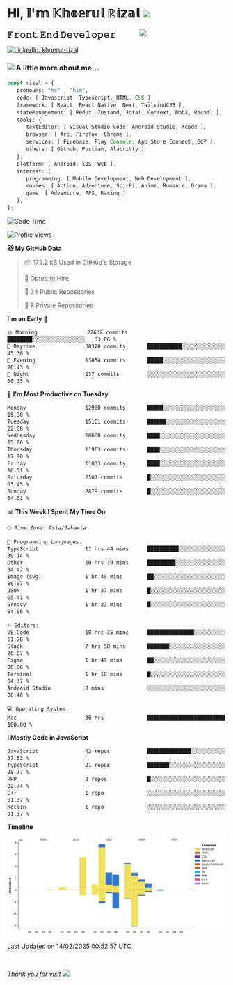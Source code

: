 <h1> 𝐇𝐢, 𝕀'𝕞 𝕂𝕙𝕠𝕖𝕣𝕦𝕝 ℝ𝕚𝕫𝕒𝕝 <img src="https://media.giphy.com/media/mGcNjsfWAjY5AEZNw6/giphy.gif" width="50"></h1>
<img align='right' src="https://media.giphy.com/media/v1.Y2lkPTc5MGI3NjExOWI2ajR2NGJubzBsZHFuaHMwajRrcDNsNXJwOG8yb3F0NjhkNXF4OSZlcD12MV9pbnRlcm5hbF9naWZfYnlfaWQmY3Q9cw/fkZukR450RQ1qnGaq9/giphy.gif" width="200">
<strong style="font-size:20px;">𝙵𝚛𝚘𝚗𝚝 𝙴𝚗𝚍 𝙳𝚎𝚟𝚎𝚕𝚘𝚙𝚎𝚛</strong>
</p></em>

[![LinkedIn: khoerul-rizal](https://img.shields.io/badge/khoerul--rizal-blue?style=flat-square&logo=Linkedin&logoColor=white&link=https://www.linkedin.com/in/khoerul-rizal/)](https://www.linkedin.com/in/khoerul-rizal/)

### <img src="https://media.giphy.com/media/VgCDAzcKvsR6OM0uWg/giphy.gif" width="50"> A little more about me...

```typescript
const rizal = {
   pronouns: "he" | "him",
   code: [ Javascript, Typescript, HTML, CSS ],
   framework: [ React, React Native, Next, TailwindCSS ],
   stateManagement: [ Redux, Zustand, Jotai, Context, MobX, Recoil ],
   tools: {
      textEditor: [ Visual Studio Code, Android Studio, Xcode ],
      browser: [ Arc, Firefox, Chrome ],
      services: [ Firebase, Play Console, App Store Connect, GCP ],
      others: [ Github, Postman, Alacritty ]
   },
   platform: [ Android, iOS, Web ],
   interest: {
      programming: [ Mobile Development, Web Development ],
      movies: [ Action, Adventure, Sci-Fi, Anime, Romance, Drama ],
      game: [ Adventure, FPS, Racing ]
   },
};
```

<!--START_SECTION:waka-->
![Code Time](http://img.shields.io/badge/Code%20Time-2%2C205%20hrs%2015%20mins-blue)

![Profile Views](http://img.shields.io/badge/Profile%20Views-0-blue)

**🐱 My GitHub Data** 

> 📦 172.2 kB Used in GitHub's Storage 
 > 
> 💼 Opted to Hire
 > 
> 📜 34 Public Repositories 
 > 
> 🔑 8 Private Repositories 
 > 
**I'm an Early 🐤** 

```text
🌞 Morning                22632 commits       ████████░░░░░░░░░░░░░░░░░   33.86 % 
🌆 Daytime                30320 commits       ███████████░░░░░░░░░░░░░░   45.36 % 
🌃 Evening                13654 commits       █████░░░░░░░░░░░░░░░░░░░░   20.43 % 
🌙 Night                  237 commits         ░░░░░░░░░░░░░░░░░░░░░░░░░   00.35 % 
```
📅 **I'm Most Productive on Tuesday** 

```text
Monday                   12900 commits       █████░░░░░░░░░░░░░░░░░░░░   19.30 % 
Tuesday                  15161 commits       ██████░░░░░░░░░░░░░░░░░░░   22.68 % 
Wednesday                10600 commits       ████░░░░░░░░░░░░░░░░░░░░░   15.86 % 
Thursday                 11963 commits       ████░░░░░░░░░░░░░░░░░░░░░   17.90 % 
Friday                   11033 commits       ████░░░░░░░░░░░░░░░░░░░░░   16.51 % 
Saturday                 2307 commits        █░░░░░░░░░░░░░░░░░░░░░░░░   03.45 % 
Sunday                   2879 commits        █░░░░░░░░░░░░░░░░░░░░░░░░   04.31 % 
```


📊 **This Week I Spent My Time On** 

```text
🕑︎ Time Zone: Asia/Jakarta

💬 Programming Languages: 
TypeScript               11 hrs 44 mins      ██████████░░░░░░░░░░░░░░░   39.14 % 
Other                    10 hrs 19 mins      █████████░░░░░░░░░░░░░░░░   34.42 % 
Image (svg)              1 hr 49 mins        ██░░░░░░░░░░░░░░░░░░░░░░░   06.07 % 
JSON                     1 hr 37 mins        █░░░░░░░░░░░░░░░░░░░░░░░░   05.41 % 
Groovy                   1 hr 23 mins        █░░░░░░░░░░░░░░░░░░░░░░░░   04.66 % 

🔥 Editors: 
VS Code                  18 hrs 35 mins      ███████████████░░░░░░░░░░   61.98 % 
Slack                    7 hrs 58 mins       ███████░░░░░░░░░░░░░░░░░░   26.57 % 
Figma                    1 hr 49 mins        ██░░░░░░░░░░░░░░░░░░░░░░░   06.06 % 
Terminal                 1 hr 18 mins        █░░░░░░░░░░░░░░░░░░░░░░░░   04.37 % 
Android Studio           8 mins              ░░░░░░░░░░░░░░░░░░░░░░░░░   00.46 % 

💻 Operating System: 
Mac                      30 hrs              █████████████████████████   100.00 % 
```

**I Mostly Code in JavaScript** 

```text
JavaScript               42 repos            ██████████████░░░░░░░░░░░   57.53 % 
TypeScript               21 repos            ███████░░░░░░░░░░░░░░░░░░   28.77 % 
PHP                      2 repos             █░░░░░░░░░░░░░░░░░░░░░░░░   02.74 % 
C++                      1 repo              ░░░░░░░░░░░░░░░░░░░░░░░░░   01.37 % 
Kotlin                   1 repo              ░░░░░░░░░░░░░░░░░░░░░░░░░   01.37 % 
```



**Timeline**

![Lines of Code chart](https://raw.githubusercontent.com/khoerulrizal/khoerulrizal/main/assets/bar_graph.png)


 Last Updated on 14/02/2025 00:52:57 UTC
<!--END_SECTION:waka-->
</details>
<br/>

<em>Thank you for visit</em> <img src="https://media.giphy.com/media/v1.Y2lkPTc5MGI3NjExcHdvNm1qZWtjaGw0ZjdwM3Z3NnY2dHlueTVuODBta2FiY20wM2YybSZlcD12MV9pbnRlcm5hbF9naWZfYnlfaWQmY3Q9cw/tV25tpdKqdFa9x81k2/giphy.gif" width="40">
